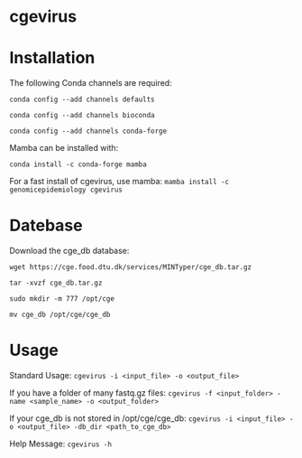 # cgevirus

# Installation

The following Conda channels are required:

`conda config --add channels defaults`

`conda config --add channels bioconda`

`conda config --add channels conda-forge`

Mamba can be installed with:

`conda install -c conda-forge mamba`

For a fast install of cgevirus, use mamba:
`mamba install -c genomicepidemiology cgevirus`


# Datebase

Download the cge_db database:

`wget https://cge.food.dtu.dk/services/MINTyper/cge_db.tar.gz`

`tar -xvzf cge_db.tar.gz`

`sudo mkdir -m 777 /opt/cge`

`mv cge_db /opt/cge/cge_db`


# Usage

Standard Usage:
`cgevirus -i <input_file> -o <output_file>`

If you have a folder of many fastq.gz files:
`cgevirus -f <input_folder> -name <sample_name> -o <output_folder>`

If your cge_db is not stored in /opt/cge/cge_db:
`cgevirus -i <input_file> -o <output_file> -db_dir <path_to_cge_db>`

Help Message:
`cgevirus -h`
